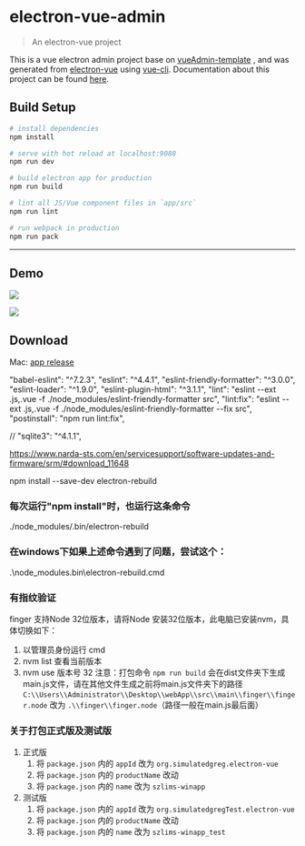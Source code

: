 # electron-vue-admin

> An electron-vue project

This is a vue electron admin project base on  [vueAdmin-template](https://github.com/PanJiaChen/vueAdmin-template) , and was generated from [electron-vue](https://github.com/SimulatedGREG/electron-vue) using [vue-cli](https://github.com/vuejs/vue-cli). Documentation about this project can be found [here](https://simulatedgreg.gitbooks.io/electron-vue/content/index.html).

## Build Setup

``` bash
# install dependencies
npm install

# serve with hot reload at localhost:9080
npm run dev

# build electron app for production
npm run build

# lint all JS/Vue component files in `app/src`
npm run lint

# run webpack in production
npm run pack
```
---


## Demo

![](https://github.com/PanJiaChen/PanJiaChen.github.io/blob/master/images/electron-login.png)

![](https://github.com/PanJiaChen/PanJiaChen.github.io/blob/master/images/electron-admin.gif)


## Download
Mac: [app release](https://github.com/PanJiaChen/electron-vue-admin/releases/tag/v3.0.0)



"babel-eslint": "^7.2.3",
"eslint": "^4.4.1",
"eslint-friendly-formatter": "^3.0.0",
"eslint-loader": "^1.9.0",
"eslint-plugin-html": "^3.1.1",
"lint": "eslint --ext .js,.vue -f ./node_modules/eslint-friendly-formatter src",
"lint:fix": "eslint --ext .js,.vue -f ./node_modules/eslint-friendly-formatter --fix src",
"postinstall": "npm run lint:fix",


   // "sqlite3": "^4.1.1",




   https://www.narda-sts.com/en/servicesupport/software-updates-and-firmware/srm/#download_11648



   npm install --save-dev electron-rebuild

### 每次运行"npm install"时，也运行这条命令
./node_modules/.bin/electron-rebuild

### 在windows下如果上述命令遇到了问题，尝试这个：
.\node_modules\.bin\electron-rebuild.cmd

### 有指纹验证   
finger 支持Node 32位版本，请将Node 安装32位版本，此电脑已安装nvm，具体切换如下：
1. 以管理员身份运行 cmd
2. nvm list 查看当前版本
3. nvm use 版本号 32
注意：打包命令 `npm run build` 会在dist文件夹下生成main.js文件，请在其他文件生成之前将main.js文件夹下的路径 `C:\\Users\\Administrator\\Desktop\\webApp\\src\\main\\finger\\finger.node` 改为 `.\\finger\\finger.node`（路径一般在main.js最后面）


### 关于打包正式版及测试版
1. 正式版
   1. 将 `package.json` 内的 `appId` 改为 `org.simulatedgreg.electron-vue`
   2. 将 `package.json` 内的 `productName` 改动
   3. 将 `package.json` 内的 `name` 改为 `szlims-winapp`
2. 测试版
   1. 将 `package.json` 内的 `appId` 改为 `org.simulatedgregTest.electron-vue`
   2. 将 `package.json` 内的 `productName` 改动
   3. 将 `package.json` 内的 `name` 改为 `szlims-winapp_test`
